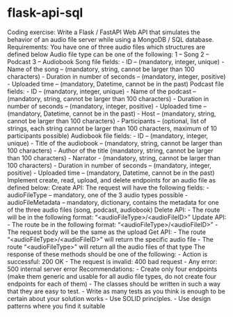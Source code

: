 # flask-api-sql
Coding exercise: Write a Flask / FastAPI Web API that simulates the behavior of an audio file server while using a MongoDB / SQL database. Requirements: You have one of three audio files which structures are defined below Audio file type can be one of the following: 1 – Song 2 – Podcast 3 – Audiobook Song file fields: - ID – (mandatory, integer, unique) - Name of the song – (mandatory, string, cannot be larger than 100 characters) - Duration in number of seconds – (mandatory, integer, positive) - Uploaded time – (mandatory, Datetime, cannot be in the past) Podcast file fields: - ID – (mandatory, integer, unique) - Name of the podcast – (mandatory, string, cannot be larger than 100 characters) - Duration in number of seconds – (mandatory, integer, positive) - Uploaded time – (mandatory, Datetime, cannot be in the past) - Host – (mandatory, string, cannot be larger than 100 characters) - Participants – (optional, list of strings, each string cannot be larger than 100 characters, maximum of 10 participants possible) Audiobook file fields: - ID – (mandatory, integer, unique) - Title of the audiobook – (mandatory, string, cannot be larger than 100 characters) - Author of the title (mandatory, string, cannot be larger than 100 characters) - Narrator - (mandatory, string, cannot be larger than 100 characters) - Duration in number of seconds – (mandatory, integer, positive) - Uploaded time – (mandatory, Datetime, cannot be in the past) Implement create, read, upload, and delete endpoints for an audio file as defined below: Create API: The request will have the following fields: - audioFileType – mandatory, one of the 3 audio types possible - audioFileMetadata – mandatory, dictionary, contains the metadata for one of the three audio files (song, podcast, audiobook) Delete API: - The route will be in the following format: “&lt;audioFileType>/&lt;audioFileID>” Update API: - The route be in the following format: “&lt;audioFileType>/&lt;audioFileID>” - The request body will be the same as the upload Get API: - The route “&lt;audioFileType>/&lt;audioFileID>” will return the specific audio file - The route “&lt;audioFileType>” will return all the audio files of that type The response of these methods should be one of the following: - Action is successful: 200 OK - The request is invalid: 400 bad request - Any error: 500 internal server error Recommendations: - Create only four endpoints (make them generic and usable for all audio file types, do not create four endpoints for each of them) - The classes should be written in such a way that they are easy to test. - Write as many tests as you think is enough to be certain about your solution works - Use SOLID principles. - Use design patterns where you find it suitable
